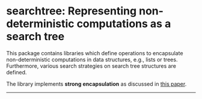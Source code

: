 searchtree: Representing non-deterministic computations as a search tree
========================================================================

This package contains libraries which define operations
to encapsulate non-deterministic computations in data structures,
e.g., lists or trees. Furthermore, various search strategies on
search tree structures are defined.

The library implements **strong encapsulation** as discussed in
[this paper](http://www.informatik.uni-kiel.de/~mh/papers/JFLP04_findall.html).

--------------------------------------------------------------------------
